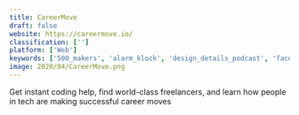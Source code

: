 ```yaml
---
title: CareerMove
draft: false 
website: https://careermove.io/
classification: ['']
platform: ['Web']
keywords: ['500_makers', 'alarm_klock', 'design_details_podcast', 'facebook', 'founders_choice', 'fundcomb', 'indie_hackers', 'linkedin', 'maker_mag', 'maker_weekly', 'mashable', 'mixergy_startup_stories', 'open_startups', 'pentazemin', 'reboot_podcast', 'repo_lovers', 'starterstory', 'startup_news', 'startup_snapshot', 'indeed']
image: 2020/04/CareerMove.png
---
```

Get instant coding help, find world-class freelancers, and learn how people in tech are making successful career moves